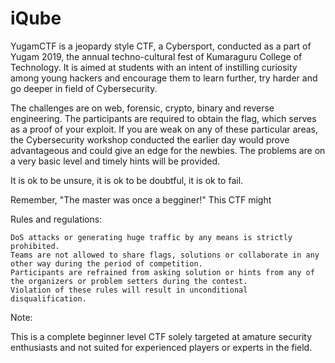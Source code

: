 # iQube
YugamCTF is a jeopardy style CTF, a Cybersport, conducted as a part of Yugam 2019, the annual techno-cultural fest of Kumaraguru College of Technology. It is aimed at students with an intent of instilling curiosity among young hackers and encourage them to learn further, try harder and go deeper in field of Cybersecurity.

The challenges are on web, forensic, crypto, binary and reverse engineering. The participants are required to obtain the flag, which
serves as a proof of your exploit. If you are weak on any of these particular areas, the Cybersecurity workshop conducted the earlier day would prove advantageous and could give an edge for the newbies. The problems are on a very basic level and timely hints will be provided.

It is ok to be unsure, it is ok to be doubtful, it is ok to fail.

Remember, "The master was once a begginer!" This CTF might 

Rules and regulations:
    
    DoS attacks or generating huge traffic by any means is strictly prohibited.
    Teams are not allowed to share flags, solutions or collaborate in any other way during the period of competition.
    Participants are refrained from asking solution or hints from any of the organizers or problem setters during the contest.
    Violation of these rules will result in unconditional disqualification.
   
Note:
  
   This is a complete beginner level CTF solely targeted at amature security enthusiasts and not suited for experienced players or experts in the field. 
